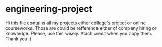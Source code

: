 # engineering-project 
Hi this file contains all my projects either college's project or online courseworks. Those are could be refference either of company hiring or knowledge. Please, use this wisely. Atach credit when you copy them. 
Thank you :)
